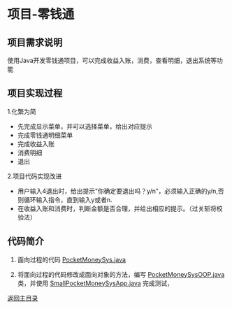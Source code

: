 # 项目-零钱通

## 项目需求说明

使用Java开发零钱通项目，可以完成收益入账，消费，查看明细，退出系统等功能


## 项目实现过程
1.化繁为简  
  - 先完成显示菜单，并可以选择菜单，给出对应提示  
  - 完成零钱通明细菜单
  - 完成收益入账  
  - 消费明细  
  - 退出
  
2.项目代码实现改进
- 用户输入4退出时，给出提示"你确定要退出吗？y/n”，必须输入正确的y/n,否则循环输入指令，直到输入y或者n.  
- 在收益入账和消费时，判断金额是否合理，并给出相应的提示。（过关斩将校验法）  

## 代码简介
1. 面向过程的代码 [PocketMoneySys.java](https://github.com/92rw/Java-Study-Notes/blob/main/Exercise/PocketMoney/PocketMoneySys.java)

2. 将面向过程的代码修改成面向对象的方法，编写 [PocketMoneySysOOP.java](https://github.com/92rw/Java-Study-Notes/blob/main/Exercise/PocketMoney/OOP/PocketMoneySysOOP.java) 类，并使用 [SmallPocketMoneySysApp.java](https://github.com/92rw/Java-Study-Notes/blob/main/Exercise/PocketMoney/OOP/PocketMoneySysApp.java) 完成测试，

[返回主目录](https://github.com/92rw/Java-Study-Notes/tree/main)
